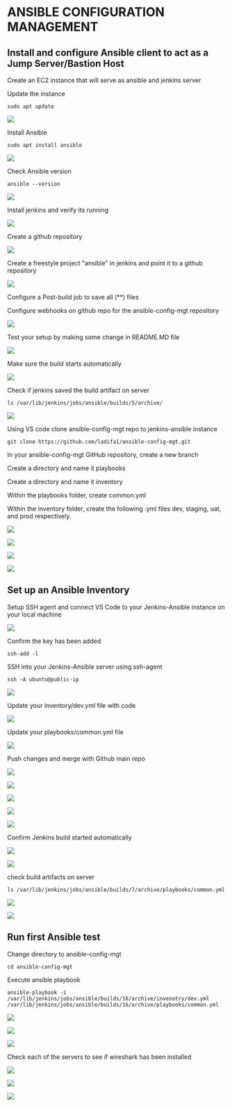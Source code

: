 # ANSIBLE CONFIGURATION MANAGEMENT

## Install and configure Ansible client to act as a Jump Server/Bastion Host 

Create an EC2 instance that will serve as ansible and jenkins server

Update the instance 

`sudo apt update`

![](images/2.png)

Install Ansible

`sudo apt install ansible`

![](images/3.png)

Check Ansible version 

`ansible --version`

![](images/4.png)

Install jenkins and verify its running 

![](images/5.png)

Create a github repository 

![](images/1.png)

Create a freestyle project "ansible" in jenkins and point it to a github repository 

![](images/6.png)

Configure a Post-build job to save all (**) files

Configure webhooks on github repo for the ansible-config-mgt repository 

![](images/7.png)

Test your setup by making some change in README.MD file

![](images/8.png)

Make sure the build starts automatically 

![](images/9.png)

Check if jenkins saved the build artifact on server 

`ls /var/lib/jenkins/jobs/ansible/builds/5/archive/`

![](images/10.png) 

Using VS code clone ansible-config-mgt repo to jenkins-ansible instance 

`git clone https://github.com/ladifa1/ansible-config-mgt.git`

In your ansible-config-mgt GitHub repository, create a new branch

Create a directory and name it playbooks 

Create a directory and name it inventory 

Within the playbooks folder, create common.yml

Within the inventory folder, create the following .yml files  dev, staging, uat, and prod respectively.

![](images/11.png)

![](images/12.png)

![](images/13.png)

![](images/14.png)

##  Set up an Ansible Inventory

Setup SSH agent and connect VS Code to your Jenkins-Ansible instance on your local machine

![](images/16.png)

Confirm the key has been added

`ssh-add -l`

SSH into your Jenkins-Ansible server using ssh-agent

`ssh -A ubuntu@public-ip`

![](images/17.png) 

Update your inventory/dev.yml file with code

![](images/18.png)

Update your playbooks/common.yml file

![](images/19.png)

Push changes and merge with Github main repo

![](images/20.png)

![](images/21.png)

![](images/22.png)

![](images/23.png)

![](images/24.png)

Confirm Jenkins build started automatically

![](images/25.png)

![](images/26.png)

check build artifacts on server

`ls /var/lib/jenkins/jobs/ansible/builds/7/archive/playbooks/common.yml`

![](images/27.png)

![](images/28.png)

## Run first Ansible test

Change directory to ansible-config-mgt

`cd ansible-config-mgt`

Execute ansible playbook

`ansible-playbook -i /var/lib/jenkins/jobs/ansible/builds/16/archive/invenotry/dev.yml /var/lib/jenkins/jobs/ansible/builds/16/archive/playbooks/common.yml`

![](images/30.png)

![](images/31.png)

![](images/32.png)

Check each of the servers to see if wireshark has been installed

![](images/33.png)

![](images/34.png)

![](images/35.png)
